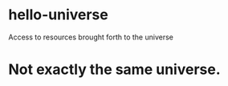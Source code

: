 # hello-universe
Access to resources brought forth to the universe
# Not exactly the same universe.
